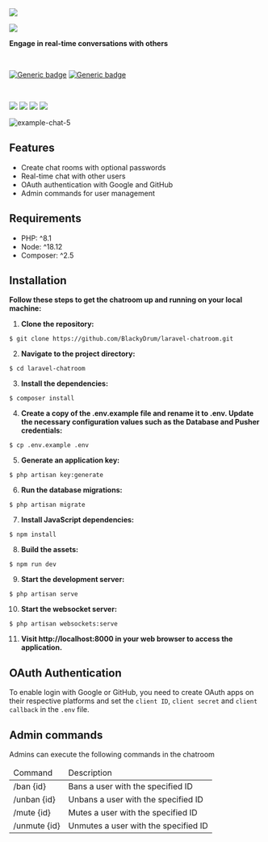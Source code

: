 <img align="left" src="https://github.com/BlackyDrum/laravel-chatroom/assets/111639941/8b685afa-42b6-4240-96e3-9d63603ebaa6" />

<br />

<img src="https://github.com/BlackyDrum/laravel-chatroom/assets/111639941/ca5843d5-835f-4c13-8134-33cd58967c1f"><br />

**Engage in real-time conversations with others**

<br />

[![Generic badge](https://img.shields.io/badge/Status-Finished-green.svg)](https://shields.io/) [![Generic badge](https://img.shields.io/badge/License-MIT-<COLOR>.svg)](https://shields.io/) 

<br />

<img src="https://img.shields.io/badge/Laravel-FF2D20?style=for-the-badge&logo=laravel&logoColor=white"> <img src="https://img.shields.io/badge/Vue.js-35495E?style=for-the-badge&logo=vuedotjs&logoColor=4FC08D"> <img src="https://img.shields.io/badge/Tailwind_CSS-38B2AC?style=for-the-badge&logo=tailwind-css&logoColor=white"> <img src="https://img.shields.io/badge/PostgreSQL-316192?style=for-the-badge&logo=postgresql&logoColor=white">

![example-chat-5](https://github.com/BlackyDrum/laravel-chatroom/assets/111639941/b87c0289-e5c0-4213-b8a4-11a7a23acf4b)

## Features
- Create chat rooms with optional passwords
- Real-time chat with other users
- OAuth authentication with Google and GitHub
- Admin commands for user management

## Requirements
<ul>
    <li>PHP: ^8.1</li>
    <li>Node: ^18.12</li>
    <li>Composer: ^2.5</li>
</ul>

## Installation
**Follow these steps to get the chatroom up and running on your local machine:**
1. **Clone the repository:**
```
$ git clone https://github.com/BlackyDrum/laravel-chatroom.git
```
2. **Navigate to the project directory:**
```
$ cd laravel-chatroom
```
3. **Install the dependencies:**
```
$ composer install
```
4. **Create a copy of the .env.example file and rename it to .env. Update the necessary configuration values such as the Database and Pusher credentials:**
```
$ cp .env.example .env
```
5. **Generate an application key:**
```
$ php artisan key:generate
```
6. **Run the database migrations:**
```
$ php artisan migrate
```
7. **Install JavaScript dependencies:**
```
$ npm install
```
8. **Build the assets:**
```
$ npm run dev
```
9. **Start the development server:**
```
$ php artisan serve
```
10. **Start the websocket server:**
```
$ php artisan websockets:serve
```
11. **Visit http://localhost:8000 in your web browser to access the application.**

## OAuth Authentication
To enable login with Google or GitHub, you need to create OAuth apps on their respective platforms and set the ``client ID``, ``client secret`` and ``client callback`` in the ``.env`` file.


## Admin commands
Admins can execute the following commands in the chatroom
<table>
    <thead>
        <td>Command</td>
        <td>Description</td>
    </thead>
    <tr>
        <td>/ban {id}</td>
        <td>Bans a user with the specified ID</td>
    </tr>
    <tr>
        <td>/unban {id}</td>
        <td>Unbans a user with the specified ID</td>
    </tr>
    <tr>
        <td>/mute {id}</td>
        <td>Mutes a user with the specified ID</td>
    </tr>
    <tr>
        <td>/unmute {id}</td>
        <td>Unmutes a user with the specified ID</td>
    </tr>
</table>


